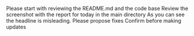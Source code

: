 Please start with reviewing the README.md and the code base
Review the screenshot with the report for today in the main directory
As you can see the headline is misleading. 
Please propose fixes
Confirm before making updates